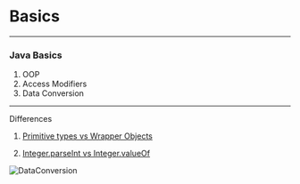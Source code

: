 # Basics 
-------------
### Java Basics
1. OOP 
2. Access Modifiers
3. Data Conversion

-------------
Differences
1. [Primitive types vs Wrapper Objects](https://medium.com/@bpnorlander/java-understanding-primitive-types-and-wrapper-objects-a6798fb2afe9) 

2.  [Integer.parseInt vs Integer.valueOf](https://www.geeksforgeeks.org/integer-valueof-vs-integer-parseint-with-examples/#:~:text=valueOf()%20returns%20an%20Integer,()%20returns%20a%20primitive%20int.&text=Both%20String%20and%20integer%20can,passed%20as%20parameter%20to%20Integer)



![DataConversion](https://user-images.githubusercontent.com/15795912/97032992-43a7ce00-1580-11eb-8e3f-578331a18364.PNG)
